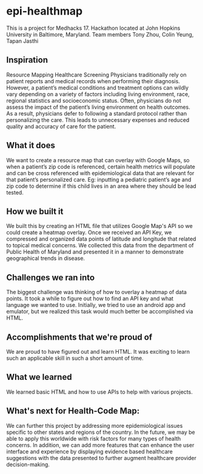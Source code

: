 # epi-healthmap
This is a project for Medhacks 17. Hackathon located at John Hopkins University in Baltimore, Maryland.
Team members Tony Zhou, Colin Yeung, Tapan Jasthi

## Inspiration
Resource Mapping Healthcare Screening
Physicians traditionally rely on patient reports and medical records when performing their diagnosis. However, a patient’s medical conditions and treatment options can wildly vary depending on a variety of factors including living environment, race, regional statistics and socioeconomic status. Often, physicians do not assess the impact of the patient’s living environment on health outcomes. As a result, physicians defer to following a standard protocol rather than personalizing the care. This leads to unnecessary expenses and reduced quality and accuracy of care for the patient. 

## What it does
We want to create a resource map that can overlay with Google Maps, so when a patient’s zip code is referenced, certain health metrics will populate and can be cross referenced with epidemiological data that are relevant for that patient’s personalized care. Eg: inputting a pediatric patient’s age and zip code to determine if this child lives in an area where they should be lead tested.

## How we built it
We built this by creating an HTML file that utilizes Google Map's API so we could create a heatmap overlay. Once we received an API Key, we compressed and organized data points of latitude and longitude that related to topical medical concerns. We collected this data from the department of Public Health of Maryland and presented it in a manner to demonstrate geographical trends in disease.

## Challenges we ran into
The biggest challenge was thinking of how to overlay a heatmap of data points. It took a while to figure out how to find an API key and what language we wanted to use. Initially, we tried to use an android app and emulator, but we realized this task would much better be accomplished via HTML.

## Accomplishments that we're proud of
We are proud to have figured out and learn HTML. It was exciting to learn such an applicable skill in such a short amount of time.

## What we learned
We learned basic HTML and how to use APIs to help with various projects.

## What's next for Health-Code Map:
We can further this project by addressing more epidemiological issues specific to other states and regions of the country. In the future, we may be able to apply this worldwide with risk factors for many types of health concerns. In addition, we can add more features that can enhance the user interface and experience by displaying evidence based healthcare suggestions with the data presented to further augment healthcare provider decision-making.
